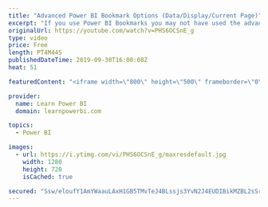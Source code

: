 ```yaml
---
title: "Advanced Power BI Bookmark Options (Data/Display/Current Page)"
excerpt: "If you use Power BI Bookmarks you may not have used the advanced bookmarking options for  ➔ Bookmark Data ➔ Bookmark Display  ➔ Bookmark Current Page I talk about these options and show you were these can really help you out when using Power BI Bookmarks in advanced scenarios.  ================================"
originalUrl: https://youtube.com/watch?v=PHS6OCSnE_g
type: video
price: Free
length: PT4M44S
publishedDateTime: 2019-09-30T16:00:08Z
heat: 51

featuredContent: "<iframe width=\"800\" height=\"500\" frameborder=\"0\" src=\"https://www.youtube.com/embed/PHS6OCSnE_g\" allow=\"accelerometer; autoplay; encrypted-media; gyroscope; picture-in-picture\" allowfullscreen></iframe>"

provider:
  name: Learn Power BI
  domain: learnpowerbi.com

topics:
  - Power BI

images:
  - url: https://i.ytimg.com/vi/PHS6OCSnE_g/maxresdefault.jpg
    width: 1280
    height: 720
    isCached: true

secured: "Ssw/eloufY1AmYWaauLAxH1GB5TMvTeJ4BLssjs3YvN2J4EUDIBikMZBL2sSr96PeVFRiZIbIJNqjqvCLxZH/qU3dVvPl7M/0+U2a5Sv+Kmbkn1D2RE6nA6/R2bhCdShkdScwlUNTQqrx7JV1yJjTiQ5U+6lkrVPjrg8YQmTo+qSuF8dSkHW1d4xYRLOZIpOAaVgiWqwGd+2hEVZbTCRVVjjf0TqJ2pK8nblECKU5x5FKJD/sFKKFD9TkaniRcDqLmsYrUMjAN8W2OCJX/y5SmEe4g1cp/LFZxT1FJ0ALhMyg8FP71e2QbRxeAr08xJ7GckkawFNkFkSD1zIWOx6cUJ7uNbOBGPzySn/bu/yxTE103AWkVbaMVotRdtjodaPPSdSZjP14GeUW/tJnt1vMPZbVbcOvSI1F++S5DTtX5k=;J7D7Iq4UIVNBbOJFANJTvw=="
---
```


